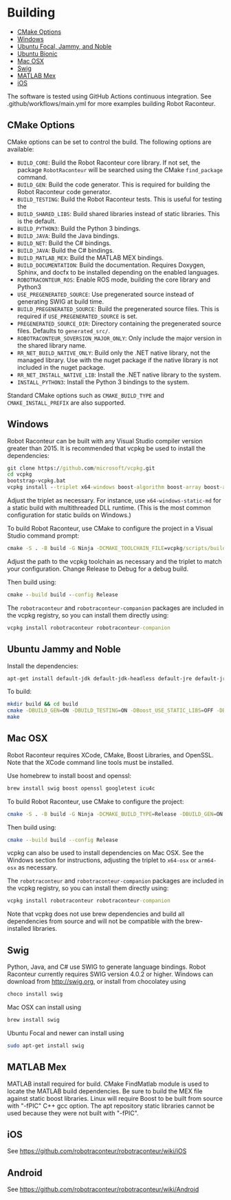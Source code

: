 # Building

- [CMake Options](#cmake-options)
- [Windows](#windows)
- [Ubuntu Focal, Jammy, and Noble](#ubuntu-focal-jammy-and-noble)
- [Ubuntu Bionic](#ubuntu-bionic)
- [Mac OSX](#mac-osx)
- [Swig](#swig)
- [MATLAB Mex](#matlab-mex)
- [iOS](#ios)

The software is tested using GitHub Actions continuous integration. See .github/workflows/main.yml for more examples
building Robot Raconteur.

## CMake Options

CMake options can be set to control the build. The following options are available:

- `BUILD_CORE`: Build the Robot Raconteur core library. If not set, the package `RobotRaconteur` will be searched
   using the CMake `find_package` command.
- `BUILD_GEN`: Build the code generator. This is required for building the Robot Raconteur code generator.
- `BUILD_TESTING`: Build the Robot Raconteur tests. This is useful for testing the
- `BUILD_SHARED_LIBS`: Build shared libraries instead of static libraries. This is the default.
- `BUILD_PYTHON3`: Build the Python 3 bindings.
- `BUILD_JAVA`: Build the Java bindings.
- `BUILD_NET`: Build the C# bindings.
- `BUILD_JAVA`: Build the C# bindings.
- `BUILD_MATLAB_MEX`: Build the MATLAB MEX bindings.
- `BUILD_DOCUMENTATION`: Build the documentation. Requires Doxygen, Sphinx, and docfx to be installed depending
  on the enabled languages.
- `ROBOTRACONTEUR_ROS`: Enable ROS mode, building the core library and Python3
- `USE_PREGENERATED_SOURCE`: Use pregenerated source instead of generating SWIG at build time.
- `BUILD_PREGENERATED_SOURCE`: Build the pregenerated source files. This is required if `USE_PREGENERATED_SOURCE` is set.
- `PREGENERATED_SOURCE_DIR`: Directory containing the pregenerated source files. Defaults to `generated_src/`.
- `ROBOTRACONTEUR_SOVERSION_MAJOR_ONLY`: Only include the major version in the shared library name.
- `RR_NET_BUILD_NATIVE_ONLY`: Build only the .NET native library, not the managed library. Use with the nuget package
  if the native library is not included in the nuget package.
- `RR_NET_INSTALL_NATIVE_LIB`: Install the .NET native library to the system.
- `INSTALL_PYTHON3`: Install the Python 3 bindings to the system.


Standard CMake options such as `CMAKE_BUILD_TYPE` and `CMAKE_INSTALL_PREFIX` are also supported.

## Windows

Robot Raconteur can be built with any Visual Studio compiler version greater than 2015. It is recommended that vcpkg
be used to install the dependencies:

```cmd
git clone https://github.com/microsoft/vcpkg.git
cd vcpkg
bootstrap-vcpkg.bat
vcpkg install --triplet x64-windows boost-algorithm boost-array boost-asio boost-assign boost-atomic boost-bind boost-config boost-container boost-date-time boost-smart-ptr boost-filesystem boost-foreach boost-format boost-function boost-interprocess boost-intrusive boost-lexical-cast boost-locale boost-random boost-range boost-regex boost-scope-exit boost-signals2 boost-thread boost-tuple boost-unordered boost-utility boost-uuid boost-program-options gtest openssl
```

Adjust the triplet as necessary. For instance, use `x64-windows-static-md` for a static build with multithreaded DLL runtime.
(This is the most common configuration for static builds on Windows.)

To build Robot Raconteur, use CMake to configure the project in a Visual Studio command prompt:

```cmd
cmake -S . -B build -G Ninja -DCMAKE_TOOLCHAIN_FILE=vcpkg/scripts/buildsystems/vcpkg.cmake -DVCPKG_TARGET_TRIPLET=x64-windows -DCMAKE_BUILD_TYPE=Release -DBUILD_GEN=ON -DBUILD_TESTING=ON -DBUILD_SHARED_LIBS=ON
```

Adjust the path to the vcpkg toolchain as necessary and the triplet to match your configuration. Change Release to Debug for a debug build.

Then build using:

```cmd
cmake --build build --config Release
```

The `robotraconteur` and `robotraconteur-companion` packages are included in the vcpkg registry, so you can install them directly using:

```cmd
vcpkg install robotraconteur robotraconteur-companion
```

## Ubuntu Jammy and Noble
Install the dependencies:

```bash
apt-get install default-jdk default-jdk-headless default-jre default-jre-headless zlib1g zlib1g-dev libssl-dev libusb-1.0-0 libusb-1.0-0-dev libdbus-1-3 libdbus-1-dev libbluetooth3 libbluetooth-dev zlib1g zlib1g-dev git cmake g++ make libboost-all-dev autoconf automake libtool bison libpcre3-dev python3-dev python3-numpy python3-setuptools python3-wheel mono-devel libgtest-dev
```

To build:

```bash
mkdir build && cd build
cmake -DBUILD_GEN=ON -DBUILD_TESTING=ON -DBoost_USE_STATIC_LIBS=OFF -DBUILD_SHARED_LIBS=ON ..
make
```

## Mac OSX

Robot Raconteur requires XCode, CMake, Boost Libraries, and OpenSSL. Note that the XCode command line tools must be installed.

Use homebrew to install boost and openssl:

```sh
brew install swig boost openssl googletest icu4c
```

To build Robot Raconteur, use CMake to configure the project:

```sh
cmake -S . -B build -G Ninja -DCMAKE_BUILD_TYPE=Release -DBUILD_GEN=ON -DBUILD_TESTING=ON -DOPENSSL_ROOT_DIR=/usr/local/opt/openssl@3 -DOPENSSL_LIBRARIES=/usr/local/opt/openssl@3/lib
```

Then build using:

```sh
cmake --build build --config Release
```

vcpkg can also be used to install dependencies on Mac OSX. See the Windows section for instructions, adjusting the triplet to `x64-osx` or `arm64-osx` as necessary.


The `robotraconteur` and `robotraconteur-companion` packages are included in the vcpkg registry, so you can install them directly using:

```cmd
vcpkg install robotraconteur robotraconteur-companion
```

Note that vcpkg does not use brew dependencies and build all dependencies from source and will not be compatible with the brew-installed libraries.

## Swig

Python, Java, and C# use SWIG to generate language bindings. Robot Raconteur currently requires SWIG version 4.0.2 or higher. Windows
can download from http://swig.org, or install from chocolatey using

```cmd
choco install swig
```

Mac OSX can install using

```sh
brew install swig
```

Ubuntu Focal and newer can install using

```bash
sudo apt-get install swig
```

## MATLAB Mex

MATLAB install required for build. CMake FindMatlab module is used to locate the MATLAB build dependencies. Be sure to build the MEX file against static boost libraries. Linux will require Boost to be built from source with "-fPIC" C++ gcc option. The apt repository static libraries cannot be used because they were not built with "-fPIC".

## iOS

See https://github.com/robotraconteur/robotraconteur/wiki/iOS

## Android

See https://github.com/robotraconteur/robotraconteur/wiki/Android
